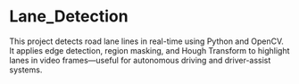 # Lane_Detection
This project detects road lane lines in real-time using Python and OpenCV. It applies edge detection, region masking, and Hough Transform to highlight lanes in video frames—useful for autonomous driving and driver-assist systems.
